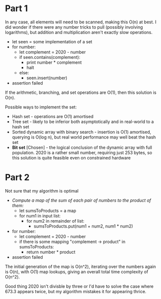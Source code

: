 # Part 1

In any case, all elements will need to be scanned, making this O(n) at best. I did wonder if there were any number tricks to pull (possibly involving logarithms), but addition and multiplication aren't exactly slow operations.

* let seen = some implementation of a set
* for number:
  * let complement = 2020 - number
  * if seen.contains(complement):
	* print number * complement
	* halt
  * else:
      * seen.insert(number)
* assertion failed

If the arithmetic, branching, and set operations are O(1), then this solution is O(n).

Possible ways to implement the set:

* Hash set - operations are O(1) amortised
* Tree set - likely to be inferior both asymptotically and in real-world to a hash set
* Sorted dynamic array with binary search - insertion is O(1) amortised, querying is O(log n), but real world performance may well beat the hash set
* **Bit set** [Chosen] - the logical conclusion of the dynamic array with full population. 2020 is a rather small number, requiring just 253 bytes, so this solution is quite feasible even on constrained hardware

# Part 2

Not sure that my algorithm is optimal

* *Compute a map of the sum of each pair of numbers to the product of them:*
    * let sumsToProducts = a map
    * for num1 in input list:
        * for num2 in remainder of list:
            * sumsToProducts.put(num1 + num2, num1 * num2)
* for number:
    * let complement = 2020 - number
    * if there is some mapping "complement -> product" in sumsToProducts:
        * return number * product
* assertion failed

The initial generation of the map is O(n^2), iterating over the numbers again is O(n), with O(1) map lookups, giving an overall total time complexity of O(n^2).

Good thing 2020 isn't divisble by three or I'd have to solve the case where 673.3 appears twice, but my algorithm mistakes it for appearing thrice.
